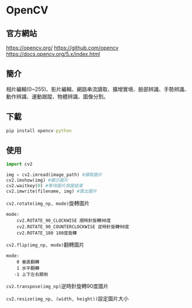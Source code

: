 # OpenCV

## 官方網站
https://opencv.org/
https://github.com/opencv
https://docs.opencv.org/5.x/index.html

## 簡介
相片編輯(0~255)、影片編輯、網路串流讀取、擴增實境、臉部辨識、手勢辨識、動作辨識、運動跟蹤、物體辨識、圖像分割。

## 下載

```cmd
pip install opencv-python
```

## 使用

```python
import cv2

img = cv2.imread(image_path) #讀取圖片
cv2.imshow(img) #顯示圖片
cv2.waitkey(0) #等待圖片視窗結束
cv2.imwrite(filename, img) #匯出圖片
```

`cv2.rotate(img_np, mode)`旋轉圖片

```
mode:
    cv2.ROTATE_90_CLOCKWISE 順時針旋轉90度
    cv2.ROTATE_90_COUNTERCLOCKWISE 逆時針旋轉90度
    cv2.ROTATE_180 180度旋轉
```

`cv2.flip(img_np, mode)`翻轉圖片
```
mode:
    0 垂直翻轉
    1 水平翻轉
   -1 上下左右顛倒
```

`cv2.transpose(img_np)`逆時針旋轉90度圖片

`cv2.resize(img_np, (width, height))`設定圖片大小
